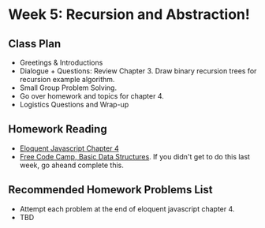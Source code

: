 # Week 5: Recursion and Abstraction!

## Class Plan
* Greetings &amp; Introductions
* Dialogue + Questions: Review Chapter 3. Draw binary recursion trees for recursion example algorithm.
* Small Group Problem Solving.
* Go over homework and topics for chapter 4.
* Logistics Questions and Wrap-up

## Homework Reading
* [Eloquent Javascript Chapter 4](https://eloquentjavascript.net/04_data.html)
* [Free Code Camp, Basic Data Structures](https://learn.freecodecamp.org/javascript-algorithms-and-data-structures/basic-data-structures/use-an-array-to-store-a-collection-of-data). If you didn't get to do this last week, go aheand complete this.

## Recommended Homework Problems List
* Attempt each problem at the end of eloquent javascript chapter 4.
* TBD
